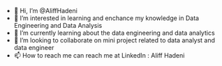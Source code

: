 - 👋 Hi, I’m @AliffHadeni
- 👀 I’m interested in learning and enchance my knowledge in Data Engineering and Data Analysis
- 🌱 I’m currently learning about the data engineering and data analytics
- 💞️ I’m looking to collaborate on mini project related to data analyst and data engineer
- 📫 How to reach me can reach me at LinkedIn : Aliff Hadeni

<!---
AliffHadeni/AliffHadeni is a ✨ special ✨ repository because its `README.md` (this file) appears on your GitHub profile.
You can click the Preview link to take a look at your changes.
--->

